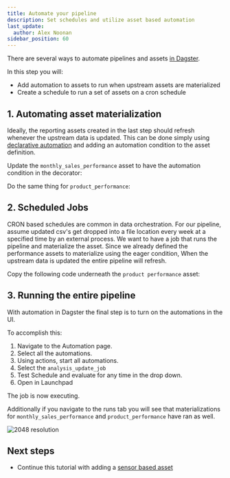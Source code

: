 ```yaml
---
title: Automate your pipeline
description: Set schedules and utilize asset based automation
last_update:
  author: Alex Noonan
sidebar_position: 60
---
```


There are several ways to automate pipelines and assets [in Dagster](/guides/automate). 

In this step you will:

- Add automation to assets to run when upstream assets are materialized
- Create a schedule to run a set of assets on a cron schedule

## 1. Automating asset materialization 

Ideally, the reporting assets created in the last step should refresh whenever the upstream data is updated. This can be done simply using [declarative automation](/guides/automate/declarative-automation) and adding an automation condition to the asset definition.

Update the `monthly_sales_performance` asset to have the automation condition in the decorator:

<CodeExample filePath="guides/tutorials/etl_tutorial/etl_tutorial/definitions.py" language="python" lineStart="155" lineEnd="209"/>

Do the same thing for `product_performance`:

<CodeExample filePath="guides/tutorials/etl_tutorial/etl_tutorial/definitions.py" language="python" lineStart="216" lineEnd="267"/>

## 2. Scheduled Jobs

CRON based schedules are common in data orchestration. For our pipeline, assume updated csv's get dropped into a file location every week at a specified time by an external process. We want to have a job that runs the pipeline and materialize the asset. Since we already defined the performance assets to materialize using the eager condition, When the upstream data is updated the entire pipeline will refresh. 

Copy the following code underneath the `product performance` asset:

<CodeExample filePath="guides/tutorials/etl_tutorial/etl_tutorial/definitions.py" language="python" lineStart="268" lineEnd="273"/>

## 3. Running the entire pipeline

With automation in Dagster the final step is to turn on the automations in the UI. 

To accomplish this:
1. Navigate to the Automation page.
2. Select all the automations. 
3. Using actions, start all automations. 
4. Select the `analysis_update_job`
5. Test Schedule and evaluate for any time in the drop down. 
6. Open in Launchpad

The job is now executing. 

Additionally if you navigate to the runs tab you will see that materializations for `monthly_sales_performance` and `product_performance` have ran as well. 

   ![2048 resolution](/images/tutorial/etl-tutorial/automation-final.png)

## Next steps

- Continue this tutorial with adding a [sensor based asset](/tutorial/creating-a-sensor-asset)
